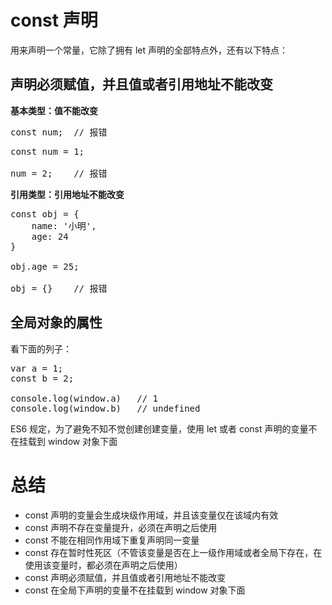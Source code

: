 # const 声明 #
用来声明一个常量，它除了拥有 let 声明的全部特点外，还有以下特点：

## 声明必须赋值，并且值或者引用地址不能改变 ##
**基本类型：值不能改变**
<pre>
const num;	// 报错
</pre>
<pre>
const num = 1;

num = 2;	// 报错
</pre>

**引用类型：引用地址不能改变**
<pre>
const obj = {
	name: &#x27;小明&#x27;,
	age: 24
}

obj.age = 25;

obj = {}	// 报错
</pre>


## 全局对象的属性 ##
看下面的列子：
<pre>
var a = 1;
const b = 2;

console.log(window.a)	// 1
console.log(window.b)	// undefined
</pre>

ES6 规定，为了避免不知不觉创建创建变量，使用 let 或者 const 声明的变量不在挂载到 window 对象下面


# 总结 #
- const 声明的变量会生成块级作用域，并且该变量仅在该域内有效
- const 声明不存在变量提升，必须在声明之后使用
- const 不能在相同作用域下重复声明同一变量
- const 存在暂时性死区（不管该变量是否在上一级作用域或者全局下存在，在使用该变量时，都必须在声明之后使用）
- const 声明必须赋值，并且值或者引用地址不能改变
- const 在全局下声明的变量不在挂载到 window 对象下面
